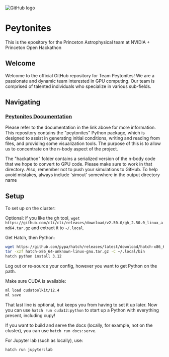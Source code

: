 
![GitHub logo](./docs/full_logo.svg)

# Peytonites

This is the epository for the Princeton Astrophysical team at  NVIDIA + Princeton Open Hackathon 

## Welcome 

Welcome to the official GitHub repository for Team Peytonites! We are a passionate and dynamic team interested in GPU computing. Our team is comprised of talented individuals who specialize in various sub-fields. 

## Navigating

### [Peytonites Documentation](https://peytonites2024.readthedocs.io/en/latest/index.html)

Please refer to the documentation in the link above for more information. This repository contains the "peytonites" Python package, which is designed to assist in generating initial conditions, writing and reading from files, and providing some visualization tools. The purpose of this is to allow us to concentrate on the n-body aspect of the project.

The "hackathon" folder contains a serialized version of the n-body code that we hope to convert to GPU code. Please make sure to work in that directory. Also, remember not to push your simulations to GitHub. To help avoid mistakes, always include 'simout' somewhere in the output directory name

## Setup

To set up on the cluster:

Optional: if you like the gh tool, `wget https://github.com/cli/cli/releases/download/v2.50.0/gh_2.50.0_linux_amd64.tar.gz` and extract it to `~/.local`.

Get Hatch, then Python:

```bash
wget https://github.com/pypa/hatch/releases/latest/download/hatch-x86_64-unknown-linux-gnu.tar.gz
tar -xzf hatch-x86_64-unknown-linux-gnu.tar.gz -C ~/.local/bin
hatch python install 3.12
```

Log out or re-source your config, however you want to get Python on the path.

Make sure CUDA is available:

```bash
ml load cudatoolkit/12.4
ml save
```

That last line is optional, but keeps you from having to set it up later. Now you can use `hatch run cuda12:python` to start up a Python with everything present, including cupy!

If you want to build and serve the docs (locally, for example, not on the cluster), you can use `hatch run docs:serve`.

For Jupyter lab (such as locally), use:

```bash
hatch run jupyter:lab
```
